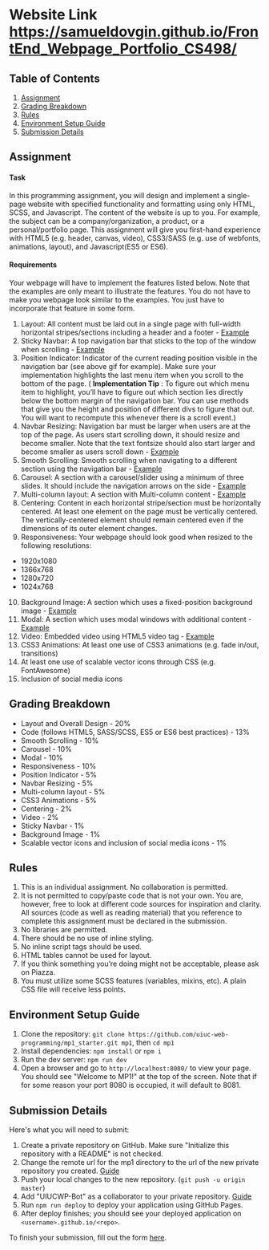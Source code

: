 # Website Link https://samueldovgin.github.io/FrontEnd_Webpage_Portfolio_CS498/

## Table of Contents
1. [Assignment](#assignment)
2. [Grading Breakdown](#grading-breakdown)
3. [Rules](#rules)
4. [Environment Setup Guide](#environment-setup-guide)
5. [Submission Details](#submission-details)

## Assignment

#### Task

In this programming assignment, you will design and implement a single-page website with specified functionality and formatting using only HTML, SCSS, and Javascript. The content of the website is up to you. For example, the subject can be a company/organization, a product, or a personal/portfolio page. This assignment will give you first-hand experience with HTML5 (e.g. header, canvas, video), CSS3/SASS (e.g. use of webfonts, animations, layout), and Javascript(ES5 or ES6).

#### Requirements

Your webpage will have to implement the features listed below. Note that the examples are only meant to illustrate the features. You do not have to make you webpage look similar to the examples. You just have to incorporate that feature in some form.

1. Layout: All content must be laid out in a single page with full-width horizontal stripes/sections including a header and a footer - [Example](https://uiuc-web-programming.github.io/sp19/images/mp1/2.png)
2. Sticky Navbar: A top navigation bar that sticks to the top of the window when scrolling - [Example](https://uiuc-web-programming.github.io/sp19/images/mp1/3.gif)
3. Position Indicator: Indicator of the current reading position visible in the navigation bar (see above gif for example). Make sure your implementation highlights the last menu item when you scroll to the bottom of the page. ( __Implementation Tip__ : To figure out which menu item to highlight, you’ll have to figure out which section lies directly below the bottom margin of the navigation bar. You can use methods that give you the height and position of different divs to figure that out. You will want to recompute this whenever there is a scroll event.)
4. Navbar Resizing: Navigation bar must be larger when users are at the top of the page. As users start scrolling down, it should resize and become smaller. Note that the text fontsize should also start larger and become smaller as users scroll down - [Example](https://uiuc-web-programming.github.io/sp19/images/mp1/4.gif)
5. Smooth Scrolling: Smooth scrolling when navigating to a different section using the navigation bar - [Example](https://uiuc-web-programming.github.io/sp19/images/mp1/5.gif)
6. Carousel: A section with a carousel/slider using a minimum of three slides. It should include the navigation arrows on the side - [Example](https://uiuc-web-programming.github.io/sp19/images/mp1/6.gif)
7. Multi-column layout: A section with Multi-column content - [Example](https://uiuc-web-programming.github.io/sp19/images/mp1/8.png)
8. Centering: Content in each horizontal stripe/section must be horizontally centered. At least one element on the page must be vertically centered. The vertically-centered element should remain centered even if the dimensions of its outer element changes.
9. Responsiveness: Your webpage should look good when resized to the following resolutions:
  - 1920x1080
  - 1366x768
  - 1280x720
  - 1024x768
10. Background Image: A section which uses a fixed-position background image - [Example](https://uiuc-web-programming.github.io/sp19/images/mp1/9.gif)
11. Modal: A section which uses modal windows with additional content - [Example](https://uiuc-web-programming.github.io/sp19/images/mp1/10.gif)
12. Video: Embedded video using HTML5 video tag - [Example](https://uiuc-web-programming.github.io/sp19/images/mp1/11_2.gif)
13. CSS3 Animations: At least one use of CSS3 animations (e.g. fade in/out, transitions)
14. At least one use of scalable vector icons through CSS (e.g. FontAwesome)
15. Inclusion of social media icons

## Grading Breakdown

- Layout and Overall Design - 20%
- Code (follows HTML5, SASS/SCSS, ES5 or ES6 best practices) - 13%
- Smooth Scrolling - 10%
- Carousel - 10%
- Modal - 10%
- Responsiveness - 10%
- Position Indicator - 5%
- Navbar Resizing - 5%
- Multi-column layout - 5%
- CSS3 Animations - 5%
- Centering - 2%
- Video - 2%
- Sticky Navbar - 1%
- Background Image - 1%
- Scalable vector icons and inclusion of social media icons - 1%

## Rules
1. This is an individual assignment. No collaboration is permitted.
2. It is not permitted to copy/paste code that is not your own. You are, however, free to look at different code sources for inspiration and clarity. All sources (code as well as reading material) that you reference to complete this assignment must be declared in the submission.
3. No libraries are permitted.
4. There should be no use of inline styling.
5. No inline script tags should be used.
6. HTML tables cannot be used for layout.
7. If you think something you’re doing might not be acceptable, please ask on Piazza.
8. You must utilize some SCSS features (variables, mixins, etc). A plain CSS file will receive less points.

## Environment Setup Guide
1. Clone the repository:
`git clone https://github.com/uiuc-web-programming/mp1_starter.git mp1`, then `cd mp1`
2. Install dependencies:
`npm install` or `npm i`
3. Run the dev server:
`npm run dev`
4. Open a browser and go to `http://localhost:8080/` to view your page. You should see "Welcome to MP1!" at the top of the screen. Note that if for some reason your port 8080 is occupied, it will default to 8081.

## Submission Details
Here's what you will need to submit:

1. Create a private repository on GitHub. Make sure "Initialize this repository with a README" is not checked.
2. Change the remote url for the mp1 directory to the url of the new private repository you created. [Guide](https://help.github.com/articles/changing-a-remote-s-url/)
3. Push your local changes to the new repository. (`git push -u origin master`)
4. Add "UIUCWP-Bot" as a collaborator to your private repository. [Guide](https://help.github.com/articles/inviting-collaborators-to-a-personal-repository/)
5. Run `npm run deploy` to deploy your application using GitHub Pages.
6. After deploy finishes; you should see your deployed application on `<username>.github.io/<repo>`.

To finish your submission, fill out the form [here](https://uiucwp.typeform.com/to/n5lSFL).
